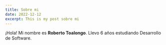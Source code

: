 ```yaml
---
title: Sobre mi 
date: 2022-12-12
excerpt: This is my post sobre mi
---
```


¡Hola! Mi nombre es <strong>Roberto Toalongo</strong>. Llevo 6 años estudiando Desarrollo de Software.  




